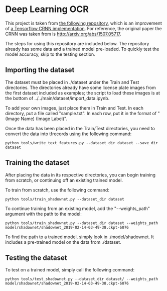 # Deep Learning OCR
This project is taken from [the following repository](https://github.com/vinayakkailas/Deeplearning-OCR), which is an improvement of [a Tensorflow CRNN implementation](https://github.com/MaybeShewill-CV/CRNN_Tensorflow). For reference, the original paper the CRNN was taken from is http://arxiv.org/abs/1507.05717.

The steps for using this repository are included below. The repository already has some data and a trained model pre-loaded. To quickly test the model accuracy, skip to the testing section.

## Importing the dataset

The dataset must be placed in ./dataset under the Train and Test directories. The directories already have some license plate images from the first dataset included as examples; the script to load these images is at the bottom of ../../main/dataset/import_data.ipynb.

To add your own images, just place them in Train and Test. In each directory, put a file called "sample.txt". In each row, put it in the format of "(Image Name) (Image Label)".

Once the data has been placed in the Train/Test directories, you need to convert the data into tfrecords using the following command:
```
python tools/write_text_features.py --dataset_dir dataset --save_dir dataset
```

## Training the dataset
After placing the data in its respective directories, you can begin training from scratch, or continuing off an existing trained model.

To train from scratch, use the following command:
```
python tools/train_shadownet.py --dataset_dir dataset
```

To continue training from an existing model, add the "--weights_path" argument with the path to the model:
```
python tools/train_shadownet.py --dataset_dir dataset --weights_path model/shadownet/shadownet_2019-02-14-03-49-38.ckpt-6076
```

To find the path to a trained model, simply look in ./model/shadownet. It includes a pre-trained model on the data from ./dataset.

## Testing the dataset

To test on a trained model, simply call the following command:
```
python tools/test_shadownet.py --dataset_dir dataset/ --weights_path model/shadownet/shadownet_2019-02-14-03-49-38.ckpt-6076
```
